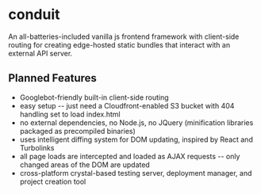 # conduit
An all-batteries-included vanilla js frontend framework with client-side routing for
creating edge-hosted static bundles that interact with an external API server.

## Planned Features
* Googlebot-friendly built-in client-side routing
* easy setup -- just need a Cloudfront-enabled S3 bucket with 404 handling set to load index.html
* no external dependencies, no Node.js, no JQuery (minification libraries packaged as precompiled binaries)
* uses intelligent diffing system for DOM updating, inspired by React and Turbolinks
* all page loads are intercepted and loaded as AJAX requests -- only changed areas of the DOM are updated
* cross-platform crystal-based testing server, deployment manager, and project creation tool
